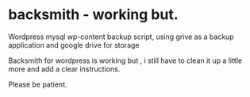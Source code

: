 backsmith - working but.
=========

Wordpress mysql wp-content backup script, using grive as a backup application and google drive for storage

Backsmith for wordpress is working but , i still have to clean it up a little more and add a clear instructions.

Please be patient.
